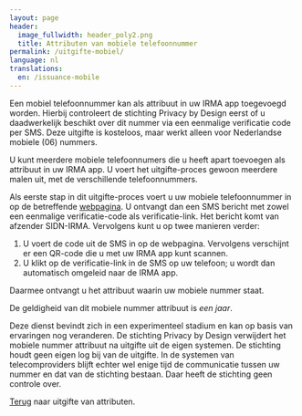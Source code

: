```yaml
---
layout: page
header:
  image_fullwidth: header_poly2.png
  title: Attributen van mobiele telefoonnummer
permalink: /uitgifte-mobiel/
language: nl
translations:
  en: /issuance-mobile
---
```


Een mobiel telefoonnummer kan als attribuut in uw IRMA app toegevoegd
worden. Hierbij controleert de stichting Privacy by Design eerst of u
daadwerkelijk beschikt over dit nummer via een eenmalige verificatie
code per SMS. Deze uitgifte is kosteloos, maar werkt alleen voor
Nederlandse mobiele (06) nummers.

U kunt meerdere mobiele telefoonnumers die u heeft apart toevoegen als
attribuut in uw IRMA app. U voert het uitgifte-proces gewoon meerdere
malen uit, met de verschillende telefoonnummers.

Als eerste stap in dit uitgifte-proces voert u uw mobiele
telefoonnummer in op de betreffende
[webpagina](/uitgifte/telefoonnummer). U ontvangt dan een SMS bericht
met zowel een eenmalige verificatie-code als verificatie-link. Het
bericht komt van afzender SIDN-IRMA. Vervolgens
kunt u op twee manieren verder:

 1. U voert de code uit de SMS in op de webpagina. Vervolgens verschijnt
    er een QR-code die u met uw IRMA app kunt scannen.
 2. U klikt op de verificatie-link in de SMS op uw telefoon; u wordt dan
    automatisch omgeleid naar de IRMA app.

Daarmee ontvangt u het attribuut waarin uw mobiele
nummer staat.

De geldigheid van dit mobiele nummer attribuut is *een jaar*.

Deze dienst bevindt zich in een experimenteel stadium en kan op basis
van ervaringen nog veranderen. De stichting Privacy by Design
verwijdert het mobiele nummer attribuut na uitgifte uit de eigen
systemen. De stichting houdt geen eigen log bij van de uitgifte.  In
de systemen van telecomproviders blijft echter wel enige tijd de
communicatie tussen uw nummer en dat van de stichting bestaan.
Daar heeft de stichting geen controle over.

[Terug](/uitgifte) naar uitgifte van attributen.
